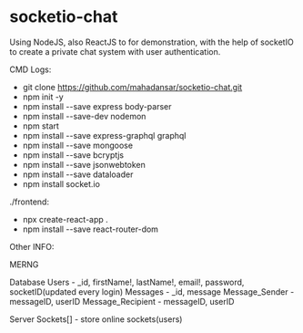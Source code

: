 # socketio-chat

Using NodeJS, also ReactJS to for demonstration, with the help of socketIO to create a private chat system with user authentication.

CMD Logs:

- git clone https://github.com/mahadansar/socketio-chat.git
- npm init -y
- npm install --save express body-parser
- npm install --save-dev nodemon
- npm start
- npm install --save express-graphql graphql
- npm install --save mongoose
- npm install --save bcryptjs
- npm install --save jsonwebtoken
- npm install --save dataloader
- npm install socket.io

./frontend:

- npx create-react-app .
- npm install --save react-router-dom

Other INFO:

MERNG

Database
Users - \_id, firstName!, lastName!, email!, password, socketID(updated every login)
Messages - \_id, message
Message_Sender - messageID, userID
Message_Recipient - messageID, userID

Server
Sockets[] - store online sockets(users)
